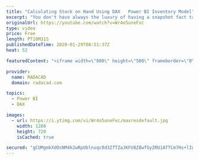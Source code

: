 ```yaml
---
title: "Calculating Stock on Hand Using DAX   Power BI Inventory Model"
excerpt: "You don't have always the luxury of having a snapshot fact table that has the stock on hand value for every single day, at every single workshop, and for every single product. Even if you want to build such a table, it can get easily gigantic. In this video, I am going to show you how you can use DAX"
originalUrl: https://youtube.com/watch?v=Wr4o5uneFxc
type: video
price: Free
length: PT10M31S
publishedDateTime: 2020-01-29T08:51:37Z
heat: 52

featuredContent: "<iframe width=\"800\" height=\"500\" frameborder=\"0\" src=\"https://www.youtube.com/embed/Wr4o5uneFxc\" allow=\"accelerometer; autoplay; encrypted-media; gyroscope; picture-in-picture\" allowfullscreen></iframe>"

provider:
  name: RADACAD
  domain: radacad.com

topics:
  - Power BI
  - DAX

images:
  - url: https://i.ytimg.com/vi/Wr4o5uneFxc/maxresdefault.jpg
    width: 1280
    height: 720
    isCached: true

secured: "gCUMgmkXdOsNM4k2wRpUblnuqc8d3ZfTZaJKFU8Z8wfGyZRU1ATTCm7Hs+lIgOl71FF6WpL5v2uuYuUESKXjO98ALZmRWLU4+t5XAMvGrc9uWvus4uZiosMIDq2n1soCZNTTE/0qF81XnjApt8BJEg2SU5QljK5v1M7qOKB8Up4InaruIt0nuod1M0cb7J0P8pObL1AqqnhCZmOJkwH4Yg7k6ipAr3jaJ+A/S9B328ga22dlkZUG1PfTeRNgcw1MK1WFxCiy4AA3SXP55jfv7sd1McRKj+XV4vsAuC6dZtWhVN1gIu8u9N2WHvPasRxgMHfPQRzTsY5Aja9EZQR4y5t6ahEXFNWvubAhHpkY9dx81kZiTqJgV650utF/e3wQHw88kyHmhQnE8x48I3oU0hMYp/ZEq2EiZTjMG3lSHxI=;06o7e8e+U//tnJwYgYg/3A=="
---
```


